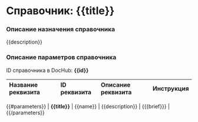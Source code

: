 # Справочник: {{title}}

### Описание назначения справочника

{{description}}


### Описание параметров справочника

ID справочника в DocHub: **{{id}}**

| Название реквизита| ID реквизита | Описание реквизита | Инструкция
|:-------------------|:-------------------|:-------------------|:-------------------|
{{#parameters}}
| **{{title}}** | {{name}}  | {{description}} | {{{brief}}} |
{{/parameters}}
